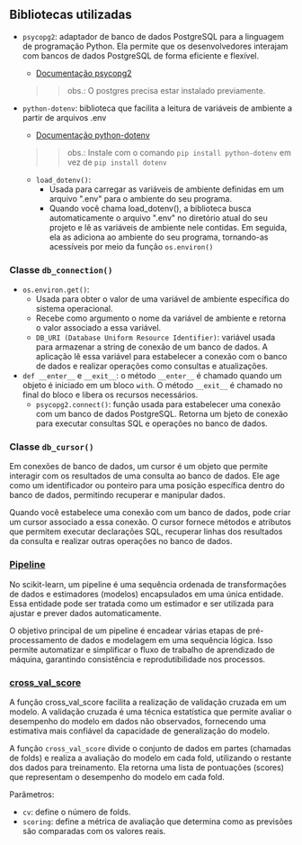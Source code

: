 ## Bibliotecas utilizadas
- `psycopg2`: adaptador de banco de dados PostgreSQL para a linguagem de programação Python. Ela permite que os desenvolvedores interajam com bancos de dados PostgreSQL de forma eficiente e flexível.
	- [Documentação psycopg2](https://www.psycopg.org/docs/)
	>> obs.: O postgres precisa estar instalado previamente.

- `python-dotenv`: biblioteca que facilita a leitura de variáveis de ambiente a partir de arquivos .env
	- [Documentação python-dotenv](https://pypi.org/project/python-dotenv/)
	>> obs.: Instale com o comando `pip install python-dotenv` em vez de `pip install dotenv`
	- `load_dotenv()`:
		- Usada para carregar as variáveis de ambiente definidas em um arquivo ".env" para o ambiente do seu programa.
		- Quando você chama load_dotenv(), a biblioteca busca automaticamente o arquivo ".env" no diretório atual do seu projeto e lê as variáveis de ambiente nele contidas. Em seguida, ela as adiciona ao ambiente do seu programa, tornando-as acessíveis por meio da função `os.environ()`

### Classe `db_connection()`
- `os.environ.get()`:
	- Usada para obter o valor de uma variável de ambiente específica do sistema operacional.
	- Recebe como argumento o nome da variável de ambiente e retorna o valor associado a essa variável.
	- `DB_URI (Database Uniform Resource Identifier)`: variável usada para armazenar a string de conexão de um banco de dados. A aplicação lê essa variável para estabelecer a conexão com o banco de dados e realizar operações como consultas e atualizações.
- `def __enter__` e  `__exit__`: o método `__enter__` é chamado quando um objeto é iniciado em um bloco `with`. O método `__exit__` é chamado no final do bloco e libera os recursos necessários.
	- `psycopg2.connect()`: função usada para estabelecer uma conexão com um banco de dados PostgreSQL. Retorna um bjeto de conexão para executar consultas SQL e operações no banco de dados.

### Classe `db_cursor()`
Em conexões de banco de dados, um cursor é um objeto que permite interagir com os resultados de uma consulta ao banco de dados. Ele age como um identificador ou ponteiro para uma posição específica dentro do banco de dados, permitindo recuperar e manipular dados.

Quando você estabelece uma conexão com um banco de dados, pode criar um cursor associado a essa conexão. O cursor fornece métodos e atributos que permitem executar declarações SQL, recuperar linhas dos resultados da consulta e realizar outras operações no banco de dados.

### [Pipeline](https://scikit-learn.org/stable/modules/generated/sklearn.pipeline.Pipeline.html)
No scikit-learn, um pipeline é uma sequência ordenada de transformações de dados e estimadores (modelos) encapsulados em uma única entidade. Essa entidade pode ser tratada como um estimador e ser utilizada para ajustar e prever dados automaticamente.

O objetivo principal de um pipeline é encadear várias etapas de pré-processamento de dados e modelagem em uma sequência lógica. Isso permite automatizar e simplificar o fluxo de trabalho de aprendizado de máquina, garantindo consistência e reprodutibilidade nos processos.

### [cross_val_score](https://scikit-learn.org/stable/modules/generated/sklearn.model_selection.cross_val_score.html)
A função cross_val_score facilita a realização de validação cruzada em um modelo. A validação cruzada é uma técnica estatística que permite avaliar o desempenho do modelo em dados não observados, fornecendo uma estimativa mais confiável da capacidade de generalização do modelo.

A função `cross_val_score` divide o conjunto de dados em partes (chamadas de folds) e realiza a avaliação do modelo em cada fold, utilizando o restante dos dados para treinamento. Ela retorna uma lista de pontuações (scores) que representam o desempenho do modelo em cada fold.

Parâmetros:
- `cv`: define o número de folds.
- `scoring`: define a métrica de avaliação que determina como as previsões são comparadas com os valores reais.
